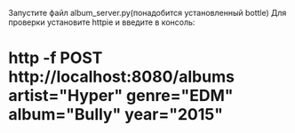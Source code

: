 Запустите файл album_server.py(понадобится установленный bottle)
Для проверки установите httpie и введите в консоль:
# http -f POST http://localhost:8080/albums artist="Hyper" genre="EDM" album="Bully" year="2015"
